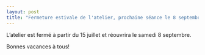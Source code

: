 ```yaml
---
layout: post
title: "Fermeture estivale de l'atelier, prochaine séance le 8 septembre"
---
```



L’atelier est fermé à partir du 15 juillet et réouvrira le samedi 8 septembre.
  
Bonnes vacances à tous!
